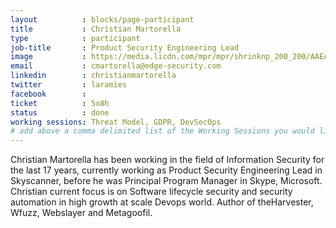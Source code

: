 ```yaml
---
layout          : blocks/page-participant
title           : Christian Martorella
type            : participant
job-title       : Product Security Engineering Lead 
image           : https://media.licdn.com/mpr/mpr/shrinknp_200_200/AAEAAQAAAAAAAAOCAAAAJDc4MzM4NTYzLTE4MmEtNDgxNS05Yjk3LTBjMThiZjQ0N2MyNQ.jpg
email           : cmartorella@edge-security.com
linkedin        : christianmartorella
twitter         : laramies
facebook        :
ticket          : 5x8h
status          : done
working sessions: Threat Model, GDPR, DevSecOps
# add above a comma delimited list of the Working Sessions you would like to attend (use the session's title)
---
```


Christian Martorella has been working in the field of Information Security for the last 17 years, currently working as Product Security Engineering Lead in Skyscanner, before he was Principal Program Manager in Skype, Microsoft. Christian current focus is on Software lifecycle security and security automation in high growth at scale Devops world. Author of theHarvester, Wfuzz, Webslayer and Metagoofil.
